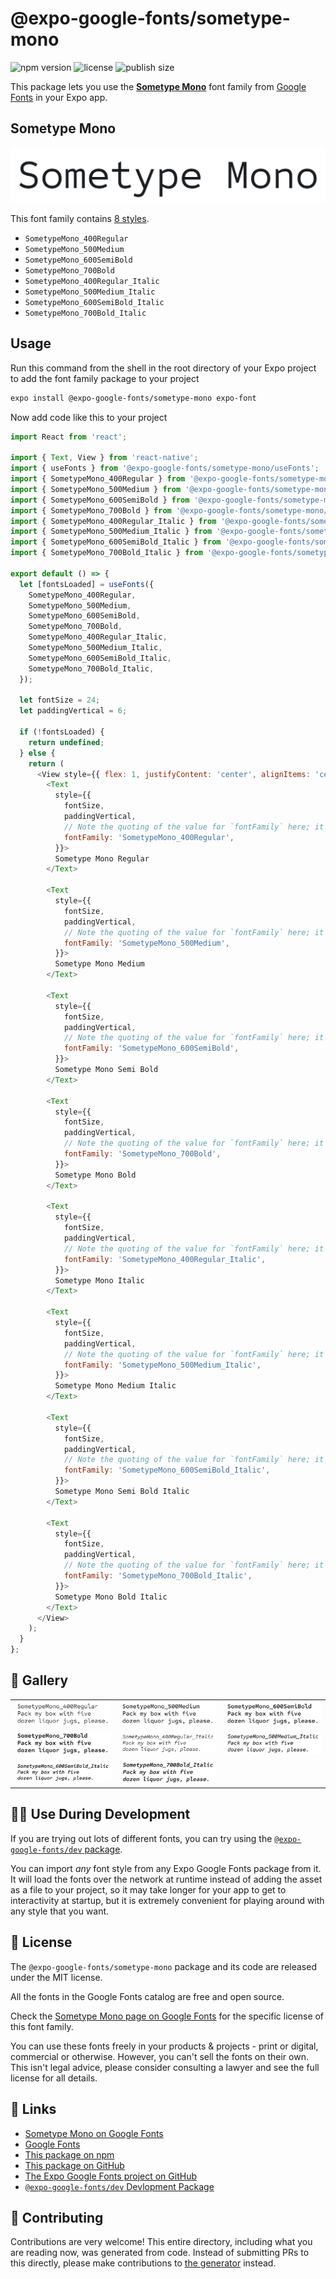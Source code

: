 # @expo-google-fonts/sometype-mono

![npm version](https://flat.badgen.net/npm/v/@expo-google-fonts/sometype-mono)
![license](https://flat.badgen.net/github/license/expo/google-fonts)
![publish size](https://flat.badgen.net/packagephobia/install/@expo-google-fonts/sometype-mono)

This package lets you use the [**Sometype Mono**](https://fonts.google.com/specimen/Sometype+Mono) font family from [Google Fonts](https://fonts.google.com/) in your Expo app.

## Sometype Mono

![Sometype Mono](./font-family.png)

This font family contains [8 styles](#-gallery).

- `SometypeMono_400Regular`
- `SometypeMono_500Medium`
- `SometypeMono_600SemiBold`
- `SometypeMono_700Bold`
- `SometypeMono_400Regular_Italic`
- `SometypeMono_500Medium_Italic`
- `SometypeMono_600SemiBold_Italic`
- `SometypeMono_700Bold_Italic`

## Usage

Run this command from the shell in the root directory of your Expo project to add the font family package to your project
```sh
expo install @expo-google-fonts/sometype-mono expo-font
```

Now add code like this to your project
```js
import React from 'react';

import { Text, View } from 'react-native';
import { useFonts } from '@expo-google-fonts/sometype-mono/useFonts';
import { SometypeMono_400Regular } from '@expo-google-fonts/sometype-mono/400Regular';
import { SometypeMono_500Medium } from '@expo-google-fonts/sometype-mono/500Medium';
import { SometypeMono_600SemiBold } from '@expo-google-fonts/sometype-mono/600SemiBold';
import { SometypeMono_700Bold } from '@expo-google-fonts/sometype-mono/700Bold';
import { SometypeMono_400Regular_Italic } from '@expo-google-fonts/sometype-mono/400Regular_Italic';
import { SometypeMono_500Medium_Italic } from '@expo-google-fonts/sometype-mono/500Medium_Italic';
import { SometypeMono_600SemiBold_Italic } from '@expo-google-fonts/sometype-mono/600SemiBold_Italic';
import { SometypeMono_700Bold_Italic } from '@expo-google-fonts/sometype-mono/700Bold_Italic';

export default () => {
  let [fontsLoaded] = useFonts({
    SometypeMono_400Regular,
    SometypeMono_500Medium,
    SometypeMono_600SemiBold,
    SometypeMono_700Bold,
    SometypeMono_400Regular_Italic,
    SometypeMono_500Medium_Italic,
    SometypeMono_600SemiBold_Italic,
    SometypeMono_700Bold_Italic,
  });

  let fontSize = 24;
  let paddingVertical = 6;

  if (!fontsLoaded) {
    return undefined;
  } else {
    return (
      <View style={{ flex: 1, justifyContent: 'center', alignItems: 'center' }}>
        <Text
          style={{
            fontSize,
            paddingVertical,
            // Note the quoting of the value for `fontFamily` here; it expects a string!
            fontFamily: 'SometypeMono_400Regular',
          }}>
          Sometype Mono Regular
        </Text>

        <Text
          style={{
            fontSize,
            paddingVertical,
            // Note the quoting of the value for `fontFamily` here; it expects a string!
            fontFamily: 'SometypeMono_500Medium',
          }}>
          Sometype Mono Medium
        </Text>

        <Text
          style={{
            fontSize,
            paddingVertical,
            // Note the quoting of the value for `fontFamily` here; it expects a string!
            fontFamily: 'SometypeMono_600SemiBold',
          }}>
          Sometype Mono Semi Bold
        </Text>

        <Text
          style={{
            fontSize,
            paddingVertical,
            // Note the quoting of the value for `fontFamily` here; it expects a string!
            fontFamily: 'SometypeMono_700Bold',
          }}>
          Sometype Mono Bold
        </Text>

        <Text
          style={{
            fontSize,
            paddingVertical,
            // Note the quoting of the value for `fontFamily` here; it expects a string!
            fontFamily: 'SometypeMono_400Regular_Italic',
          }}>
          Sometype Mono Italic
        </Text>

        <Text
          style={{
            fontSize,
            paddingVertical,
            // Note the quoting of the value for `fontFamily` here; it expects a string!
            fontFamily: 'SometypeMono_500Medium_Italic',
          }}>
          Sometype Mono Medium Italic
        </Text>

        <Text
          style={{
            fontSize,
            paddingVertical,
            // Note the quoting of the value for `fontFamily` here; it expects a string!
            fontFamily: 'SometypeMono_600SemiBold_Italic',
          }}>
          Sometype Mono Semi Bold Italic
        </Text>

        <Text
          style={{
            fontSize,
            paddingVertical,
            // Note the quoting of the value for `fontFamily` here; it expects a string!
            fontFamily: 'SometypeMono_700Bold_Italic',
          }}>
          Sometype Mono Bold Italic
        </Text>
      </View>
    );
  }
};

```

## 🔡 Gallery


||||
|-|-|-|
|![SometypeMono_400Regular](./SometypeMono_400Regular.ttf.png)|![SometypeMono_500Medium](./SometypeMono_500Medium.ttf.png)|![SometypeMono_600SemiBold](./SometypeMono_600SemiBold.ttf.png)||
|![SometypeMono_700Bold](./SometypeMono_700Bold.ttf.png)|![SometypeMono_400Regular_Italic](./SometypeMono_400Regular_Italic.ttf.png)|![SometypeMono_500Medium_Italic](./SometypeMono_500Medium_Italic.ttf.png)||
|![SometypeMono_600SemiBold_Italic](./SometypeMono_600SemiBold_Italic.ttf.png)|![SometypeMono_700Bold_Italic](./SometypeMono_700Bold_Italic.ttf.png)|||


## 👩‍💻 Use During Development

If you are trying out lots of different fonts, you can try using the [`@expo-google-fonts/dev` package](https://github.com/expo/google-fonts/tree/master/font-packages/dev#readme).

You can import *any* font style from any Expo Google Fonts package from it. It will load the fonts
over the network at runtime instead of adding the asset as a file to your project, so it may take longer
for your app to get to interactivity at startup, but it is extremely convenient
for playing around with any style that you want.

## 📖 License

The `@expo-google-fonts/sometype-mono` package and its code are released under the MIT license.

All the fonts in the Google Fonts catalog are free and open source.

Check the [Sometype Mono page on Google Fonts](https://fonts.google.com/specimen/Sometype+Mono) for the specific license of this font family.

You can use these fonts freely in your products & projects - print or digital, commercial or otherwise. However, you can't sell the fonts on their own. This isn't legal advice, please consider consulting a lawyer and see the full license for all details.

## 🔗 Links

- [Sometype Mono on Google Fonts](https://fonts.google.com/specimen/Sometype+Mono)
- [Google Fonts](https://fonts.google.com/)
- [This package on npm](https://www.npmjs.com/package/@expo-google-fonts/sometype-mono)
- [This package on GitHub](https://github.com/expo/google-fonts/tree/master/font-packages/sometype-mono)
- [The Expo Google Fonts project on GitHub](https://github.com/expo/google-fonts)
- [`@expo-google-fonts/dev` Devlopment Package](https://github.com/expo/google-fonts/tree/master/font-packages/dev)

## 🤝 Contributing

Contributions are very welcome! This entire directory, including what you are reading now, was generated from code. Instead of submitting PRs to this directly, please make contributions to [the generator](https://github.com/expo/google-fonts/tree/master/packages/generator) instead.
